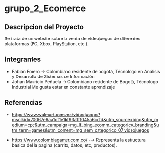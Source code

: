 # grupo_2_Ecomerce
## Descripcion del Proyecto

Se trata de un website sobre la venta de videojuegos de diferentes plataformas (PC, Xbox, PlayStation, etc.).

## Integrantes
- Fabián Forero -> Colombiano residente de bogotá, Técnologo en Análisis y Desarrollo de Sistemas de Información
- Johan Mauricio Peñuela -> Colombiano residente de Bogotá, Técnologo Industrial Me gusta estar en constante aprendizaje 
## Referencias
- https://www.walmart.com.mx/videojuegos?msclkid=70067e6aa1cf1e1bf93a1ff045a6ccfd&utm_source=bing&utm_medium=cpc&utm_campaign=mg_lf_bing_ecomm_categorico_branding&utm_term=games&utm_content=mg_sem_categorico_07_videojuegos

- https://www.colombiagamer.com.co/ -→ Representa la estructura basica del la pagina (carrito, datos, etc, productos).
